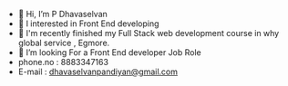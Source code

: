 - 👋 Hi, I’m P Dhavaselvan
- 👀 I interested in Front End developing
- 🌱 I'm recently finished my Full Stack web development course in why global service , Egmore.
- 💞️ I’m looking For a Front End developer Job Role 
- phone.no : 8883347163
- E-mail : dhavaselvanpandiyan@gmail.com

<!---
PDhavaselvan/PDhavaselvan is a ✨ special ✨ repository because its `README.md` (this file) appears on your GitHub profile.
You can click the Preview link to take a look at your changes.
--->
